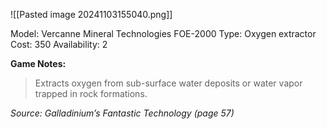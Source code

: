 ![[Pasted image 20241103155040.png]]

Model: Vercanne Mineral Technologies FOE-2000
Type: Oxygen extractor
Cost: 350
Availability: 2

**Game Notes:** 
> Extracts oxygen from sub-surface water deposits or water vapor trapped in rock formations.

*Source: Galladinium’s Fantastic Technology (page 57)*